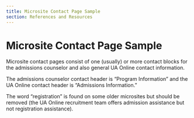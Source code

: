 ```yaml
---
title: Microsite Contact Page Sample
section: References and Resources
---
```

# Microsite Contact Page Sample

Microsite contact pages consist of one (usually) or more contact blocks for the admissions counselor and also general UA Online contact information.

The admissions counselor contact header is “Program Information” and the UA Online contact header is “Admissions Information.”

The word “registration” is found on some older microsites but should be removed (the UA Online recruitment team offers admission assistance but not registration assistance).